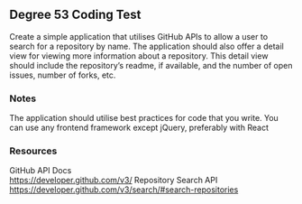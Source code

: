 ## Degree 53 Coding Test

Create a simple application that utilises GitHub APIs to allow a user to search for a repository by name.  The application should also offer a detail view for viewing more information about a repository.  This detail view should include the repository’s readme, if available, and the number of open issues, number of forks, etc.

### Notes
The application should utilise best practices for code that you write.
You can use any frontend framework except jQuery, preferably with React

### Resources
GitHub API Docs  
https://developer.github.com/v3/
Repository Search API  
https://developer.github.com/v3/search/#search-repositories
